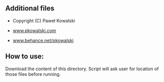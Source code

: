## Additional files

 - Copyright (C) Paweł Kowalski
 
 - www.pkowalski.com
 - www.behance.net/pkowalski

## How to use:

Download the content of this directory. Script will ask user for location of those files before running.
